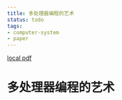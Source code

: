 ```yaml
---
title: 多处理器编程的艺术
status: todo
tags:
- computer-system
- paper
---
```


[local pdf](../../../pdfs/%E5%A4%9A%E5%A4%84%E7%90%86%E5%99%A8%E7%BC%96%E7%A8%8B%E7%9A%84%E8%89%BA%E6%9C%AF.pdf)

# 多处理器编程的艺术

